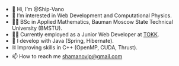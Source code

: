 - 👋 Hi, I’m @Ship-Vano
- 👀 I’m interested in Web Development and Computational Physics.
- 🐱‍👤 BSc in Applied Mathematics, Bauman Moscow State Technical University (BMSTU).
- 🐱‍👓 Currently employed as a Junior Web Developer at [TOKK](https://tokkcompany.ru/eng/).
- 🌱 I develop with Java (Spring, Hibernate).
- ⛓️ Improving skills in C++ (OpenMP, CUDA, Thrust).
- 📫 How to reach me shamanovip@gmail.com

<!---
Ship-Vano/Ship-Vano is a ✨ special ✨ repository because its `README.md` (this file) appears on your GitHub profile.
You can click the Preview link to take a look at your changes.
--->
